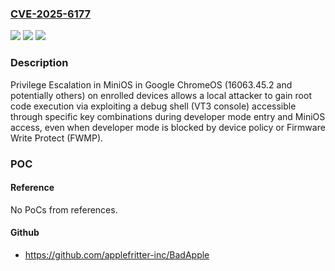 ### [CVE-2025-6177](https://cve.mitre.org/cgi-bin/cvename.cgi?name=CVE-2025-6177)
![](https://img.shields.io/static/v1?label=Product&message=ChromeOS&color=blue)
![](https://img.shields.io/static/v1?label=Version&message=16063.45.2%20&color=brightgreen)
![](https://img.shields.io/static/v1?label=Vulnerability&message=Privilege%20Escalation&color=brightgreen)

### Description

Privilege Escalation in MiniOS in Google ChromeOS (16063.45.2 and potentially others) on enrolled devices allows a local attacker to gain root code execution via exploiting a debug shell (VT3 console) accessible through specific key combinations during developer mode entry and MiniOS access, even when developer mode is blocked by device policy or Firmware Write Protect (FWMP).

### POC

#### Reference
No PoCs from references.

#### Github
- https://github.com/applefritter-inc/BadApple

